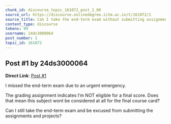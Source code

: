 ```yaml
---
chunk_id: discourse_topic_161072_post_1_00
source_url: https://discourse.onlinedegree.iitm.ac.in/t/161072/1
source_title: Can I take the end-term exam without submitting assignments if I missed it due to an emergency?
content_type: discourse
tokens: 99
username: 24ds3000064
post_number: 1
topic_id: 161072
---
```


## Post #1 by 24ds3000064

**Direct Link**: [Post #1](https://discourse.onlinedegree.iitm.ac.in/t/161072/1)

I missed the end-term exam due to an urgent emergency.

The grading assignment indicates I’m NOT eligible for a final score. Does that mean this subject wont be considered at all for the final course card?

Can I still take the end-term exam and be excused from submitting the assignments and projects?

